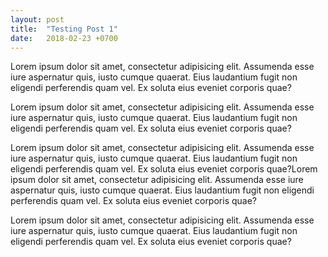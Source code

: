 ```yaml
---
layout: post
title:  "Testing Post 1"
date:   2018-02-23 +0700
---
```

Lorem ipsum dolor sit amet, consectetur adipisicing elit. Assumenda esse iure aspernatur quis, iusto cumque quaerat. Eius laudantium fugit non eligendi perferendis quam vel. Ex soluta eius eveniet corporis quae?

Lorem ipsum dolor sit amet, consectetur adipisicing elit. Assumenda esse iure aspernatur quis, iusto cumque quaerat. Eius laudantium fugit non eligendi perferendis quam vel. Ex soluta eius eveniet corporis quae?

Lorem ipsum dolor sit amet, consectetur adipisicing elit. Assumenda esse iure aspernatur quis, iusto cumque quaerat. Eius laudantium fugit non eligendi perferendis quam vel. Ex soluta eius eveniet corporis quae?Lorem ipsum dolor sit amet, consectetur adipisicing elit. Assumenda esse iure aspernatur quis, iusto cumque quaerat. Eius laudantium fugit non eligendi perferendis quam vel. Ex soluta eius eveniet corporis quae?

Lorem ipsum dolor sit amet, consectetur adipisicing elit. Assumenda esse iure aspernatur quis, iusto cumque quaerat. Eius laudantium fugit non eligendi perferendis quam vel. Ex soluta eius eveniet corporis quae?
